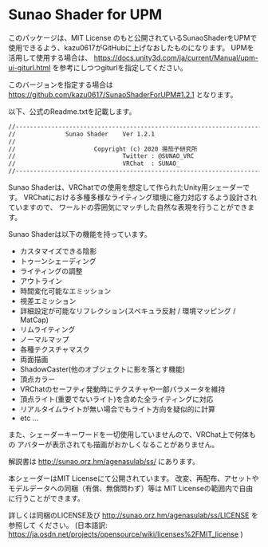 # Sunao Shader for UPM

このパッケージは、MIT License のもと公開されているSunaoShaderをUPMで使用できるよう、kazu0617がGitHubに上げなおしたものになります。
UPMを活用して使用する場合は、 https://docs.unity3d.com/ja/current/Manual/upm-ui-giturl.html を参考にしつつgiturlを指定してください。

このバージョンを指定する場合は https://github.com/kazu0617/SunaoShaderForUPM#1.2.1 となります。

以下、公式のReadme.txtを記載します。

```txt
//-----------------------------------------------------------------------------
//              Sunao Shader    Ver 1.2.1
//
//                      Copyright (c) 2020 揚茄子研究所
//                              Twitter : @SUNAO_VRC
//                              VRChat  : SUNAO_
//-----------------------------------------------------------------------------
```

Sunao Shaderは、VRChatでの使用を想定して作られたUnity用シェーダーです。
VRChatにおける多種多様なライティング環境に極力対応するよう設計されていますので、
ワールドの雰囲気にマッチした自然な表現を行うことができます。 

Sunao Shaderは以下の機能を持っています。

- カスタマイズできる陰影
- トゥーンシェーディング
- ライティングの調整
- アウトライン
- 時間変化可能なエミッション
- 視差エミッション
- 詳細設定が可能なリフレクション(スペキュラ反射 / 環境マッピング / MatCap)
- リムライティング
- ノーマルマップ
- 各種テクスチャマスク
- 両面描画
- ShadowCaster(他のオブジェクトに影を落とす機能)
- 頂点カラー
- VRChatのセーフティ発動時にテクスチャや一部パラメータを維持
- 頂点ライト(重要でないライト)を含めた全ライティングに対応
- リアルタイムライトが無い場合でもライト方向を疑似的に計算
- etc ...

また、シェーダーキーワードを一切使用していませんので、VRChat上で何体もの
アバターが表示されても描画がおかしくなることがありません。

解説書は http://sunao.orz.hm/agenasulab/ss/ にあります。

本シェーダーはMIT Licenseにて公開されています。
改変、再配布、アセットやモデルデータへの同梱（有償、無償問わず）等は
MIT Licenseの範囲内で自由に行うことができます。

詳しくは同梱のLICENSE及び http://sunao.orz.hm/agenasulab/ss/LICENSE を参照して
ください。
(日本語訳: https://ja.osdn.net/projects/opensource/wiki/licenses%2FMIT_license )
